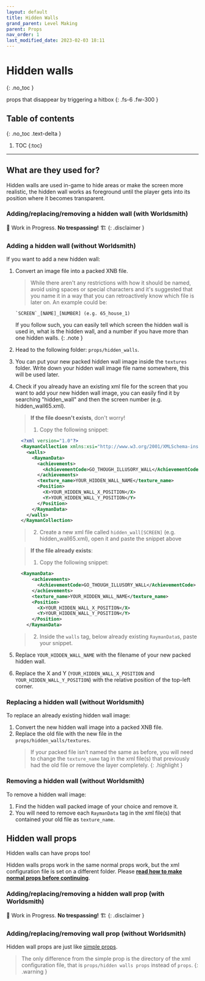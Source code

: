 ```yaml
---
layout: default
title: Hidden Walls
grand_parent: Level Making
parent: Props
nav_order: 1
last_modified_date: 2023-02-03 18:11
---
```


# Hidden walls
{: .no_toc }

props that disappear by triggering a hitbox<!-- more -->
{: .fs-6 .fw-300 }


## Table of contents
{: .no_toc .text-delta }

1. TOC
{:toc}

---

## What are they used for?

Hidden walls are used in-game to hide areas or make the screen more realistic, the hidden wall works as foreground until the player gets into its position where it becomes transparent.

### Adding/replacing/removing a hidden wall (with Worldsmith)

🚧 Work in Progress. **No trespassing!** 🏗
{: .disclaimer }

### Adding a hidden wall (without Worldsmith)

If you want to add a new hidden wall:

1. Convert an image file into a packed XNB file.
   > While there aren't any restrictions with how it should be named, avoid using spaces or special characters and it's suggested that you name it in a way that you can retroactively know which file is later on.
   > An example could be:
   ```
   `SCREEN`_[NAME]_[NUMBER] (e.g. 65_house_1)
   ```
   If you follow such, you can easily tell which screen the hidden wall is used in, what is the hidden wall, and a number if you have more than one hidden walls.
   {: .note }

2. Head to the following folder: `props/hidden_walls`.
3. You can put your new packed hidden wall image inside the `textures` folder. Write down your hidden wall image file name somewhere, this will be used later.
4. Check if you already have an existing xml file for the screen that you want to add your new hidden wall image, you can easily find it by searching "hidden_wall" and then the screen number (e.g. hidden_wall65.xml).
   > **If the file doesn't exists**, don't worry!
   > 1. Copy the following snippet:
      ```xml
        <?xml version="1.0"?>
        <RaymanCollection xmlns:xsi="http://www.w3.org/2001/XMLSchema-instance" xmlns:xsd="http://www.w3.org/2001/XMLSchema">
          <walls>
            <RaymanData> 
              <achievements>                                                <!-- leave this as is -->
                <AchievementCode>GO_THOUGH_ILLUSORY_WALL</AchievementCode>  <!-- leave this as is -->
              </achievements>                                               <!-- leave this as is -->
              <texture_name>YOUR_HIDDEN_WALL_NAME</texture_name>
              <Position>
                <X>YOUR_HIDDEN_WALL_X_POSITION</X>
                <Y>YOUR_HIDDEN_WALL_Y_POSITION</Y>
              </Position>
            </RaymanData>
          </walls>
        </RaymanCollection>
      ```
    > 2. Create a new xml file called `hidden_wall[SCREEN]` (e.g. hidden_wall65.xml), open it and paste the snippet above

    > **If the file already exists**:
    > 1. Copy the following snippet:
      ```xml
        <RaymanData> 
            <achievements>                                                <!-- leave this as is -->
              <AchievementCode>GO_THOUGH_ILLUSORY_WALL</AchievementCode>  <!-- leave this as is -->
            </achievements>                                               <!-- leave this as is -->
            <texture_name>YOUR_HIDDEN_WALL_NAME</texture_name>
            <Position>
              <X>YOUR_HIDDEN_WALL_X_POSITION</X>
              <Y>YOUR_HIDDEN_WALL_Y_POSITION</Y>
            </Position>
          </RaymanData>
      ```
    > 2. Inside the `walls` tag, below already existing `RaymanData`s, paste your snippet.

5. Replace `YOUR_HIDDEN_WALL_NAME` with the filename of your new packed hidden wall.
6. Replace the X and Y (`YOUR_HIDDEN_WALL_X_POSITION` and `YOUR_HIDDEN_WALL_Y_POSITION`) with the relative position of the top-left corner.

### Replacing a hidden wall (without Worldsmith)

To replace an already existing hidden wall image:

1. Convert the new hidden wall image into a packed XNB file.
2. Replace the old file with the new file in the `props/hidden_walls/textures`.
   > If your packed file isn't named the same as before, you will need to change the `texture_name` tag in the xml file(s) that previously had the old file or remove the layer completely.
   {: .highlight }

### Removing a hidden wall (without Worldsmith)

To remove a hidden wall image:

1. Find the hidden wall packed image of your choice and remove it.
2. You will need to remove each  `RaymanData` tag in the xml file(s) that contained your old file as `texture_name`.


## Hidden wall props
Hidden walls can have props too!<br>

Hidden walls props work in the same normal props work, but the xml configuration file is set on a different folder. Please [__read how to make normal props before continuing__]({{site.baseurl}}/level-making/props).

### Adding/replacing/removing a hidden wall prop (with Worldsmith)

🚧 Work in Progress. **No trespassing!** 🏗
{: .disclaimer }

### Adding/replacing/removing wall prop (without Worldsmith)

Hidden wall props are just like [simple props]({{site.baseurl}}/level-making/props#simple-prop).

> The only difference from the simple prop is the directory of the xml configuration file, that is `props/hidden walls props` instead of `props`.
{: .warning }